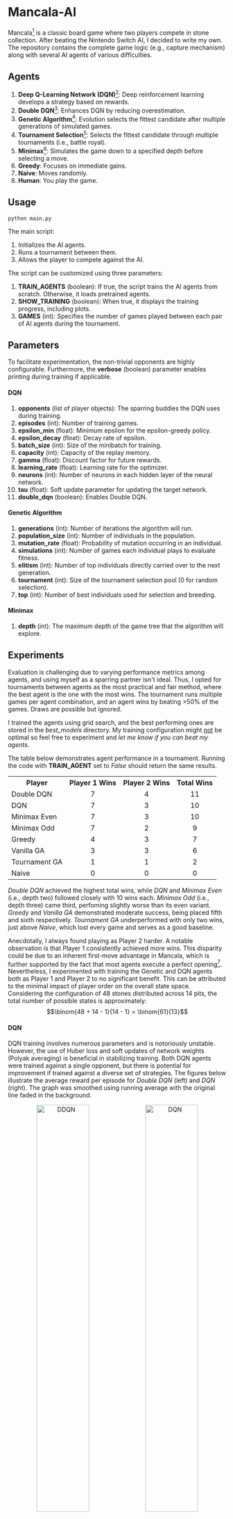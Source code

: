 # Mancala-AI
Mancala[^1] is a classic board game where two players compete in stone collection. After beating the Nintendo Switch AI, I decided to write my own. The repository contains the complete game logic (e.g., capture mechanism) along with several AI agents of various difficulties.
 
## Agents
1. **Deep Q-Learning Network (DQN)**[^2]: Deep reinforcement learning develops a strategy based on rewards.
2. **Double DQN**[^3]: Enhances DQN by reducing overestimation.
1. **Genetic Algorithm**[^4]: Evolution selects the fittest candidate after multiple generations of simulated games.
1. **Tournament Selection**[^5]: Selects the fittest candidate through multiple tournaments (i.e., battle royal).
1. **Minimax**[^6]: Simulates the game down to a specified depth before selecting a move.
1. **Greedy**: Focuses on immediate gains.
1. **Naive**: Moves randomly.
1. **Human**: You play the game.
 
## Usage
    python main.py
    
The main script:
1. Initializes the AI agents.
2. Runs a tournament between them.
3. Allows the player to compete against the AI.

The script can be customized using three parameters:
1. **TRAIN_AGENTS** (boolean): If true, the script trains the AI agents from scratch. Otherwise, it loads pretrained agents.
2. **SHOW_TRAINING** (boolean): When true, it displays the training progress, including plots.
3. **GAMES** (int): Specifies the number of games played between each pair of AI agents during the tournament.

## Parameters
To facilitate experimentation, the non-trivial opponents are highly configurable. Furthermore, the **verbose** (boolean) parameter enables printing during training if applicable.
 
#### DQN
1. **opponents** (list of player objects): The sparring buddies the DQN uses during training.
1. **episodes** (int): Number of training games.
1. **epsilon_min** (float): Minimum epsilon for the epsilon-greedy policy.
1. **epsilon_decay** (float): Decay rate of epsilon.
1. **batch_size** (int): Size of the minibatch for training.
1. **capacity** (int): Capacity of the replay memory.
1. **gamma** (float): Discount factor for future rewards.
1. **learning_rate** (float): Learning rate for the optimizer.
1. **neurons** (int): Number of neurons in each hidden layer of the neural network.
1. **tau** (float): Soft update parameter for updating the target network.
2. **double_dqn** (boolean): Enables Double DQN.
 
#### Genetic Algorithm
1. **generations** (int): Number of iterations the algorithm will run.
1. **population_size** (int): Number of individuals in the population.
1. **mutation_rate** (float): Probability of mutation occurring in an individual.
1. **simulations** (int): Number of games each individual plays to evaluate fitness.
1. **elitism** (int): Number of top individuals directly carried over to the next generation.
1. **tournament** (int): Size of the tournament selection pool (0 for random selection).
1. **top** (int): Number of best individuals used for selection and breeding.
 
#### Minimax
1. **depth** (int): The maximum depth of the game tree that the algorithm will explore.
 
## Experiments
Evaluation is challenging due to varying performance metrics among agents, and using myself as a sparring partner isn't ideal. Thus, I opted for tournaments between agents as the most practical and fair method, where the best agent is the one with the most wins. The tournament runs multiple games per agent combination, and an agent wins by beating >50% of the games. Draws are possible but ignored. 

I trained the agents using grid search, and the best performing ones are stored in the *best_models* directory. My training configuration might <ins>not</ins> be optimal so feel free to experiment and *let me know if you can beat my agents*.

The table below demonstrates agent performance in a tournament. Running the code with **TRAIN_AGENT** set to *False* should return the same results. 

<table align="center">
  <tr>
    <th>Player</th>
    <th>Player 1 Wins</th>
    <th>Player 2 Wins</th>
    <th>Total Wins</th>
  </tr>
  <tr>
    <td>Double DQN</td>
    <td align="center">7</td>
    <td align="center">4</td>
    <td align="center">11</td>
  </tr>
  <tr>
    <td>DQN</td>
    <td align="center">7</td>
    <td align="center">3</td>
    <td align="center">10</td>
  </tr>
  <tr>
    <td>Minimax Even</td>
    <td align="center">7</td>
    <td align="center">3</td>
    <td align="center">10</td>
  </tr>
  <tr>
    <td>Minimax Odd</td>
    <td align="center">7</td>
    <td align="center">2</td>
    <td align="center">9</td>
  </tr>
  <tr>
    <td>Greedy</td>
    <td align="center">4</td>
    <td align="center">3</td>
    <td align="center">7</td>
  </tr>
  <tr>
    <td>Vanilla GA</td>
    <td align="center">3</td>
    <td align="center">3</td>
    <td align="center">6</td>
  </tr>
  <tr>
    <td>Tournament GA</td>
    <td align="center">1</td>
    <td align="center">1</td>
    <td align="center">2</td>
  </tr>
  <tr>
    <td>Naive</td>
    <td align="center">0</td>
    <td align="center">0</td>
    <td align="center">0</td>
  </tr>
</table>

*Double DQN* achieved the highest total wins, while *DQN* and *Minimax Even* (i.e., depth two) followed closely with 10 wins each. *Minimax Odd* (i.e., depth three) came third, perfoming slightly worse than its even variant. *Greedy* and *Vanilla GA* demonstrated moderate success, being placed fifth and sixth respectively. *Tournament GA* underperformed with only two wins, just above *Naive*, which lost every game and serves as a good baseline. 

Anecdotally, I always found playing as Player 2 harder. A notable observation is that Player 1 consistently achieved more wins. This disparity could be due to an inherent first-move advantage in Mancala, which is further supported by the fact that most agents execute a perfect opening[^7]. Nevertheless, I experimented with training the Genetic and DQN agents both as Player 1 and Player 2 to no significant benefit. This can be attributed to the minimal impact of player order on the overall state space. Considering the configuration of 48 stones distributed across 14 pits, the total number of possible states is approximately:
$$\binom{48 + 14 - 1}{14 - 1} = \binom{61}{13}$$
 
#### DQN
DQN training involves numerous parameters and is notoriously unstable. However, the use of Huber loss and soft updates of network weights (Polyak averaging) is beneficial in stabilizing training. Both DQN agents were trained against a single opponent, but there is potential for improvement if trained against a diverse set of strategies. The figures below illustrate the average reward per episode for *Double DQN* (left) and *DQN* (right). The graph was smoothed using running average with the original line faded in the background. 

<p align="center">
 <img src="./plots/ddqn.png" style="width:49%" title="DDQN">
<img src="./plots/dqn.png" style="width:49%" title="DQN">
</p>

Designing a dense and effective reward policy is more of an art than a science. For example, *Double DQN* outperforms *DQN* despite their similar reward. To evaluate the effectiveness of my reward structure in helping the agent win, I plotted the number of wins against the reward received for various training configurations.  The empty upper left corner indicates that agents with low rewards tend to lose. In addition, the dot color denotes the number of steps taken by the agent during an episode. 
<p align="center">
 <img src="./plots/rewards vs wins.png" style="width:70%" title="DDQN">
</p>
 
#### Genetic Algorithm
I often heard in academic circles that *"genetic stuff never works"*. Nevertheless, I decided to give this *underdog* a chance. Both vanilla and tournament selection use the number of wins as fitness to evolve a score distribution for the pits. When the agent acts, the score is multiplied by the number of stones in each pit, and the pit with the highest value is selected as the next move. This method is quite rigid and it does not take into account game mechanics (e.g., bonus round). Furthermore, *Tournament GA* underperformed, likely due to overfitting (i.e., individuals only learned how to beat their peers). The figure below shows the best fitness per generation for *Vanilla GA* (left) and *Tournament GA* (right).

<p align="center">
<img src="./plots/ga_random.png" style="width:49%; height:auto;" title="Vanilla GA">
<img src="./plots/ga_tournament.png" style="width:49%; height:auto;" title="GA Tournament">
</p>
 
#### Minimax
Given proper evaluation, deep explorations can outperform any player. However, the number of possible states grows exponentially, making Minimax slow even with alpha-beta pruning[^8]. An interesting observation is that even depths perform better than odd depths. Intuitively, even depths conclude on the opponent's turn, allowing a safer strategy, assuming optimal play. Conversely, odd depths are riskier since the player does not see the opponent's immediate response.

### Future Work
This project has been immensely fun, and I may add more agents in the future.
 
## References
[^1]: Mancala: https://en.wikipedia.org/wiki/Mancala
[^2]: DQN paper: https://arxiv.org/pdf/1312.5602
[^3]: Double DQN paper: https://arxiv.org/pdf/1509.06461v3
[^4]: Genetic Algortithm: https://en.wikipedia.org/wiki/Genetic_algorithm
[^5]: Tournament Selection: https://en.wikipedia.org/wiki/Tournament_selection#:~:text=Tournament%20selection%20is%20a%20method,at%20random%20from%20the%20population.
[^6]: Minimax Algorithm: https://en.wikipedia.org/wiki/Minimax#:~:text=Minmax%20(sometimes%20Minimax%2C%20MM%20or,case%20(maximum%20loss)%20scenario.
[^7]: Solving Kalah paper: https://naml.us/paper/irving2000_kalah.pdf
[^8]: Alpha-beta pruning: https://en.wikipedia.org/wiki/Alpha%E2%80%93beta_pruning

